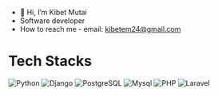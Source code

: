 - 👋 Hi, I’m Kibet Mutai
- Software developer 
- How to reach me - email: kibetem24@gmail.com 

<!---
Kibet-mutai/Kibet-mutai is a ✨ special ✨ repository because its `README.md` (this file) appears on your GitHub profile.
You can click the Preview link to take a look at your changes.
--->


# Tech Stacks
![Python](https://img.shields.io/badge/-Python-black?style=flat-square&logo=Python)  ![Django](https://img.shields.io/badge/-Django-black?style=flat-square&logo=Django&logoColor=green) ![PostgreSQL](https://img.shields.io/badge/-PostgreSQL-black?style=flat-square&logo=PostgreSQL)  ![Mysql](https://img.shields.io/badge/-MySQL-black?style=flat-square&logo=MySQL&logoColor=white)  ![PHP](https://img.shields.io/badge/-php-black?style=flat-square&logo=Php)  ![Laravel](https://img.shields.io/badge/-Laravel-black?style=flat-square&logo=Laravel)

